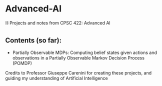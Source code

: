 # Advanced-AI
⛓ Projects and notes from CPSC 422: Advanced AI

## Contents (so far):
- Partially Observable MDPs: Computing belief states given actions and observations in a Partially Observable Markov Decision Process (POMDP)

Credits to Professor Giuseppe Carenini for creating these projects, and guiding my understanding of Artificial Intelligence
